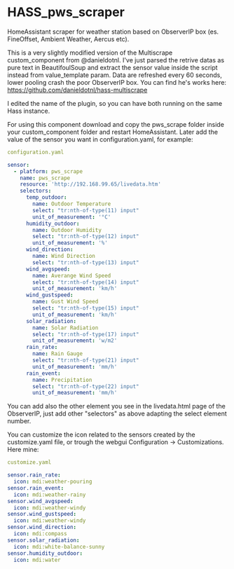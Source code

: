 # HASS_pws_scraper
HomeAssistant scraper for weather station based on ObserverIP box (es. FineOffset, Ambient Weather, Aercus etc).


This is a very slightly modified version of the Multiscrape custom_component from @danieldotnl. I've just parsed the retrive datas as pure text in BeautifoulSoup and extract the sensor value inside the script instead from value_template param. Data are refreshed every 60 seconds, lower pooling crash the poor ObserverIP box.
You can find he's works here: https://github.com/danieldotnl/hass-multiscrape

I edited the name of the plugin, so you can have both running on the same Hass instance.

For using this component download and copy the pws_scrape folder inside your custom_component folder and restart HomeAssistant.
Later add the value of the sensor you want in configuration.yaml, for example:


```yaml
configuration.yaml

sensor:
  - platform: pws_scrape
    name: pws_scrape
    resource: 'http://192.168.99.65/livedata.htm'
    selectors:
      temp_outdoor:
        name: Outdoor Temperature
        select: "tr:nth-of-type(11) input"
        unit_of_measurement: '°C'
      humidity_outdoor:
        name: Outdoor Humidity
        select: "tr:nth-of-type(12) input"
        unit_of_measurement: '%'
      wind_direction:
        name: Wind Direction
        select: "tr:nth-of-type(13) input"
      wind_avgspeed:
        name: Averange Wind Speed
        select: "tr:nth-of-type(14) input"
        unit_of_measurement: 'km/h'
      wind_gustspeed:
        name: Gust Wind Speed
        select: "tr:nth-of-type(15) input"
        unit_of_measurement: 'km/h'
      solar_radiation:
        name: Solar Radiation
        select: "tr:nth-of-type(17) input"
        unit_of_measurement: 'w/m2'
      rain_rate:
        name: Rain Gauge
        select: "tr:nth-of-type(21) input"
        unit_of_measurement: 'mm/h'
      rain_event:
        name: Precipitation
        select: "tr:nth-of-type(22) input"
        unit_of_measurement: 'mm/h'
```    

You can add also the other element you see in the livedata.html page of the ObserverIP, just add other "selectors" as above adapting the select element number.

You can customize the icon related to the sensors created by the customize.yaml file, or trough the webgui Configuration -> Customizations. Here mine:


```yaml
customize.yaml

sensor.rain_rate:
  icon: mdi:weather-pouring
sensor.rain_event:
  icon: mdi:weather-rainy
sensor.wind_avgspeed:
  icon: mdi:weather-windy
sensor.wind_gustspeed:
  icon: mdi:weather-windy
sensor.wind_direction:
  icon: mdi:compass
sensor.solar_radiation:
  icon: mdi:white-balance-sunny
sensor.humidity_outdoor:
  icon: mdi:water
```   
